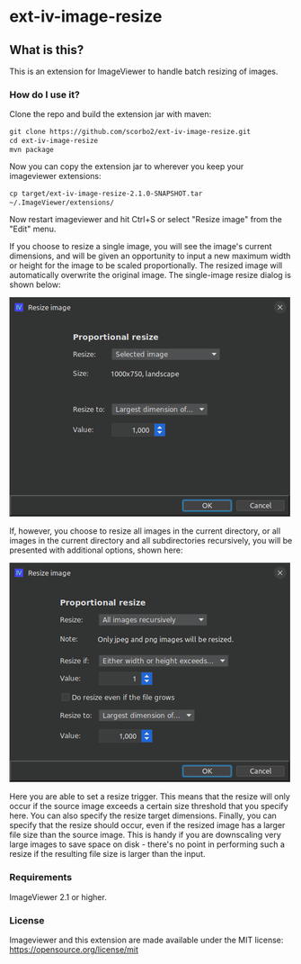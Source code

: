 # ext-iv-image-resize

## What is this?

This is an extension for ImageViewer to handle batch resizing of images. 

### How do I use it?

Clone the repo and build the extension jar with maven:

```shell
git clone https://github.com/scorbo2/ext-iv-image-resize.git
cd ext-iv-image-resize
mvn package
```

Now you can copy the extension jar to wherever you keep your imageviewer extensions:

```shell
cp target/ext-iv-image-resize-2.1.0-SNAPSHOT.tar ~/.ImageViewer/extensions/
```

Now restart imageviewer and hit Ctrl+S or select "Resize image" from the "Edit" menu.

If you choose to resize a single image, you will see the image's current dimensions, and will be given an opportunity to input a new maximum 
width or height for the image to be scaled proportionally. The resized image will automatically overwrite the original image. The single-image
resize dialog is shown below:

![Screenshot1](screenshot1.png "Screenshot1")

If, however, you choose to resize all images in the current directory, or all images in the current directory and all subdirectories
recursively, you will be presented with additional options, shown here:

![Screenshot2](screenshot2.png "Screenshot2")

Here you are able to set a resize trigger. This means that the resize will only occur if the source image exceeds a certain size threshold that
you specify here. You can also specify the resize target dimensions. Finally, you can specify that the resize should occur, even if the resized
image has a larger file size than the source image. This is handy if you are downscaling very large images to save space on disk - there's no
point in performing such a resize if the resulting file size is larger than the input.

### Requirements

ImageViewer 2.1 or higher.

### License

Imageviewer and this extension are made available under the MIT license: https://opensource.org/license/mit
